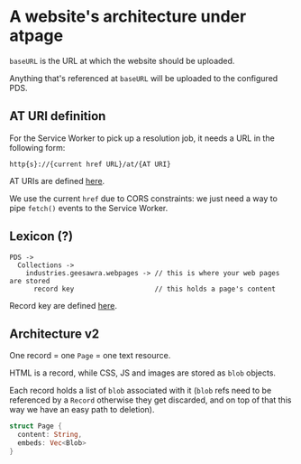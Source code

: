 # A website's architecture under atpage

`baseURL` is the URL at which the website should be uploaded.

Anything that's referenced at `baseURL` will be uploaded to the configured PDS.

## AT URI definition

For the Service Worker to pick up a resolution job, it needs a URL in the following form:

```
http{s}://{current href URL}/at/{AT URI}
```

AT URIs are defined [here](https://atproto.com/specs/at-uri-scheme).

We use the current `href` due to CORS constraints: we just need a way to pipe `fetch()` events to the Service Worker.


## Lexicon (?)

```
PDS ->
  Collections ->
    industries.geesawra.webpages -> // this is where your web pages are stored
      record key                    // this holds a page's content
```

Record key are defined [here](https://atproto.com/specs/record-key).


## Architecture v2

One record = one `Page` = one text resource.

HTML is a record, while CSS, JS and images are stored as `blob` objects.

Each record holds a list of `blob` associated with it (`blob` refs need to be referenced by a `Record` otherwise they get discarded, and on top of that this way we have an easy path to deletion).

```rust
struct Page {
  content: String,
  embeds: Vec<Blob>
}
```
